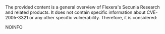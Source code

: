 The provided content is a general overview of Flexera's Secunia Research and related products. It does not contain specific information about CVE-2005-3321 or any other specific vulnerability. Therefore, it is considered:

NOINFO